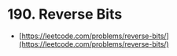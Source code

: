 # 190. Reverse Bits

- [https://leetcode.com/problems/reverse-bits/](https://leetcode.com/problems/reverse-bits/)
